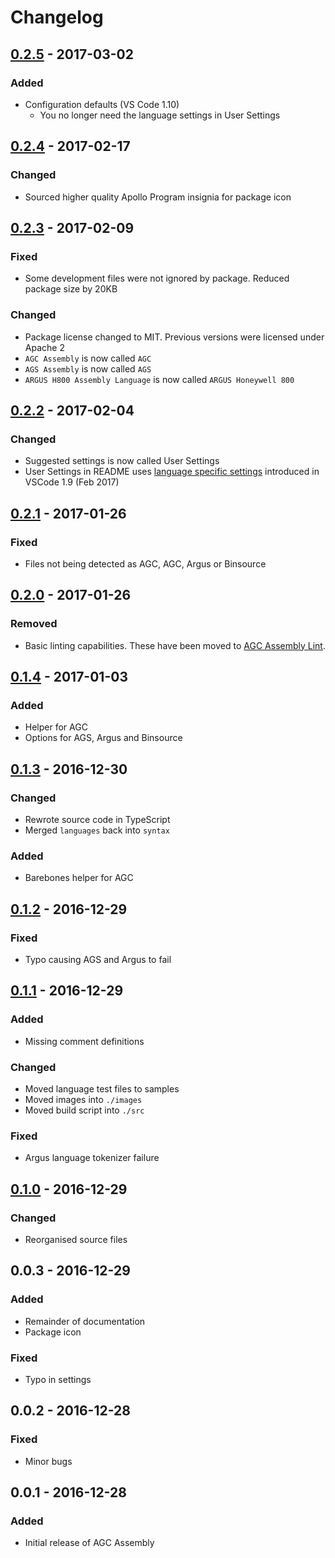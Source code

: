 # Changelog

## [0.2.5] - 2017-03-02
### Added
- Configuration defaults (VS Code 1.10)
  - You no longer need the language settings in User Settings

## [0.2.4] - 2017-02-17
### Changed
- Sourced higher quality Apollo Program insignia for package icon

## [0.2.3] - 2017-02-09
### Fixed
- Some development files were not ignored by package. Reduced package size by 20KB

### Changed
- Package license changed to MIT. Previous versions were licensed under Apache 2
- `AGC Assembly` is now called `AGC`
- `AGS Assembly` is now called `AGS`
- `ARGUS H800 Assembly Language` is now called `ARGUS Honeywell 800`

## [0.2.2] - 2017-02-04
### Changed
- Suggested settings is now called User Settings
- User Settings in README uses [language specific settings](https://github.com/Microsoft/vscode/issues/1587) introduced in VSCode 1.9 (Feb 2017)

## [0.2.1] - 2017-01-26
### Fixed
- Files not being detected as AGC, AGC, Argus or Binsource

## [0.2.0] - 2017-01-26
### Removed
- Basic linting capabilities. These have been moved to [AGC Assembly Lint](https://github.com/wopian/agc-assembly-lint).

## [0.1.4] - 2017-01-03
### Added
- Helper for AGC
- Options for AGS, Argus and Binsource

## [0.1.3] - 2016-12-30
### Changed
- Rewrote source code in TypeScript
- Merged `languages` back into `syntax`

### Added
- Barebones helper for AGC

## [0.1.2] - 2016-12-29
### Fixed
- Typo causing AGS and Argus to fail

## [0.1.1] - 2016-12-29
### Added
- Missing comment definitions

### Changed
- Moved language test files to samples
- Moved images into `./images`
- Moved build script into `./src`

### Fixed
- Argus language tokenizer failure

## [0.1.0] - 2016-12-29
### Changed
- Reorganised source files

## 0.0.3 - 2016-12-29
### Added
- Remainder of documentation
- Package icon

### Fixed
- Typo in settings

## 0.0.2 - 2016-12-28
### Fixed
- Minor bugs

## 0.0.1 - 2016-12-28
### Added
- Initial release of AGC Assembly

[0.2.5]:https://github.com/wopian/agc-assembly/compare/0.2.4...0.2.5
[0.2.4]:https://github.com/wopian/agc-assembly/compare/0.2.3...0.2.4
[0.2.3]:https://github.com/wopian/agc-assembly/compare/0.2.2...0.2.3
[0.2.2]:https://github.com/wopian/agc-assembly/compare/0.2.1...0.2.2
[0.2.1]:https://github.com/wopian/agc-assembly/compare/0.2.0...0.2.1
[0.2.0]:https://github.com/wopian/agc-assembly/compare/0.1.4...0.2.0
[0.1.4]:https://github.com/wopian/agc-assembly/compare/0.1.3...0.1.4
[0.1.3]:https://github.com/wopian/agc-assembly/compare/0.1.2...0.1.3
[0.1.2]:https://github.com/wopian/agc-assembly/compare/0.1.1...0.1.2
[0.1.1]:https://github.com/wopian/agc-assembly/compare/0.1.0...0.1.1
[0.1.0]:https://github.com/wopian/agc-assembly/compare/0.0.3...0.1.0